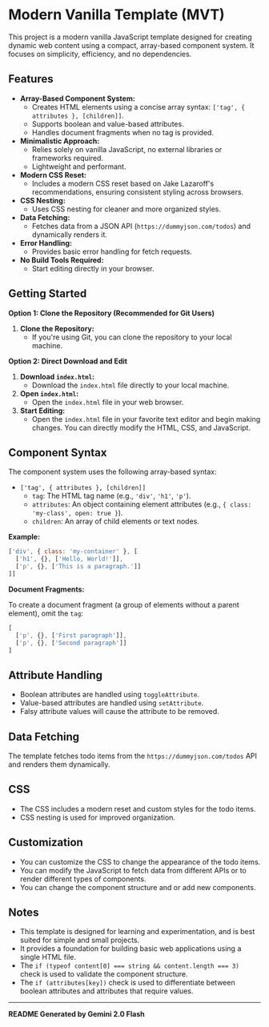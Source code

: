# Modern Vanilla Template (MVT)

This project is a modern vanilla JavaScript template designed for creating dynamic web content using a compact, array-based component system. It focuses on simplicity, efficiency, and no dependencies.

## Features

* **Array-Based Component System:**
    * Creates HTML elements using a concise array syntax: `['tag', { attributes }, [children]]`.
    * Supports boolean and value-based attributes.
    * Handles document fragments when no tag is provided.
* **Minimalistic Approach:**
    * Relies solely on vanilla JavaScript, no external libraries or frameworks required.
    * Lightweight and performant.
* **Modern CSS Reset:**
    * Includes a modern CSS reset based on Jake Lazaroff's recommendations, ensuring consistent styling across browsers.
* **CSS Nesting:**
    * Uses CSS nesting for cleaner and more organized styles.
* **Data Fetching:**
    * Fetches data from a JSON API (`https://dummyjson.com/todos`) and dynamically renders it.
* **Error Handling:**
    * Provides basic error handling for fetch requests.
* **No Build Tools Required:**
    * Start editing directly in your browser.

## Getting Started

**Option 1: Clone the Repository (Recommended for Git Users)**

1.  **Clone the Repository:**
    * If you're using Git, you can clone the repository to your local machine.

**Option 2: Direct Download and Edit**

1.  **Download `index.html`:**
    * Download the `index.html` file directly to your local machine.
2.  **Open `index.html`:**
    * Open the `index.html` file in your web browser.
3.  **Start Editing:**
    * Open the `index.html` file in your favorite text editor and begin making changes. You can directly modify the HTML, CSS, and JavaScript.

## Component Syntax

The component system uses the following array-based syntax:

* `['tag', { attributes }, [children]]`
    * `tag`: The HTML tag name (e.g., `'div'`, `'h1'`, `'p'`).
    * `attributes`: An object containing element attributes (e.g., `{ class: 'my-class', open: true }`).
    * `children`: An array of child elements or text nodes.

**Example:**

```javascript
['div', { class: 'my-container' }, [
  ['h1', {}, ['Hello, World!']],
  ['p', {}, ['This is a paragraph.']]
]]
```

**Document Fragments:**

To create a document fragment (a group of elements without a parent element), omit the `tag`:

```javascript
[
  ['p', {}, ['First paragraph']],
  ['p', {}, ['Second paragraph']]
]
```

## Attribute Handling

* Boolean attributes are handled using `toggleAttribute`.
* Value-based attributes are handled using `setAttribute`.
* Falsy attribute values will cause the attribute to be removed.

## Data Fetching

The template fetches todo items from the `https://dummyjson.com/todos` API and renders them dynamically.

## CSS

* The CSS includes a modern reset and custom styles for the todo items.
* CSS nesting is used for improved organization.

## Customization

* You can customize the CSS to change the appearance of the todo items.
* You can modify the JavaScript to fetch data from different APIs or to render different types of components.
* You can change the component structure and or add new components.

## Notes

* This template is designed for learning and experimentation, and is best suited for simple and small projects.
* It provides a foundation for building basic web applications using a single HTML file.
* The `if (typeof content[0] === string && content.length === 3)` check is used to validate the component structure.
* The `if (attributes[key])` check is used to differentiate between boolean attributes and attributes that require values.

---

**README Generated by Gemini 2.0 Flash**
